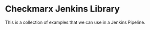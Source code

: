 # Checkmarx Jenkins Library

This is a collection of examples that we can use in a Jenkins Pipeline.